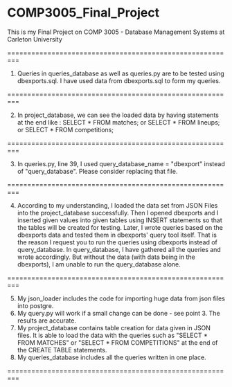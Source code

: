 # COMP3005_Final_Project
This is my Final Project on COMP 3005 - Database Management Systems at Carleton University

=========================================================

1. Queries in queries_database as well as queries.py are to be tested using dbexports.sql. I have used data from dbexports.sql to form my queries.

=========================================================

2. In project_database, we can see the loaded data by having statements at the end like : SELECT * FROM matches; or SELECT * FROM lineups; or SELECT * FROM competitions;

=========================================================

3. In queries.py, line 39, I used query_database_name = "dbexport"  instead of "query_database". Please consider replacing that file.

=========================================================

4. According to my understanding, I loaded the data set from JSON Files into the project_database successfully. Then I opened dbexports and I inserted given values into given tables using INSERT statements so that the tables will be created for testing. Later, I wrote queries based on the dbexports data and tested them in dbexports' query tool itself. That is the reason I request you to run the queries using dbexports instead of query_database. In query_database, I have gathered all the queries and wrote accordingly. But without the data (with data being in the dbexports), I am unable to run the query_database alone.

=========================================================

5. My json_loader includes the code for importing huge data from json files into postgre.
6. My query.py will work if a small change can be done - see point 3. The results are accurate.
7. My project_database contains table creation for data given in JSON files. It is able to load the data with the queries such as "SELECT * FROM MATCHES" or "SELECT * FROM COMPETITIONS" at the end of the CREATE TABLE statements.
8. My queries_database includes all the queries written in one place.

=========================================================
